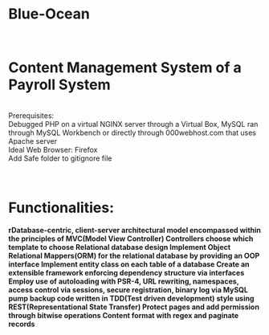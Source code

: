 # Blue-Ocean
# <br>Content Management System of a Payroll System
<br>Prerequisites:
<br>Debugged PHP on a virtual NGINX server through a Virtual Box, MySQL ran through MySQL Workbench 
or directly through 000webhost.com that uses Apache server
<br>Ideal Web Browser: Firefox
<br>Add Safe folder to gitignore file
# <br>Functionalities:
<b>rDatabase-centric, client-server architectural model encompassed within the principles of MVC(Model View Controller)
<b>Controllers choose which template to choose
<b>Relational database design
<b>Implement Object Relational Mappers(ORM) for the relational database by providing an OOP interface
<b>Implement entity class on each table of a database
<b>Create an extensible framework enforcing dependency structure via interfaces
<b>Employ use of autoloading with PSR-4, URL rewriting, namespaces, access control via sessions, secure registration, binary log via MySQL pump backup
code written in TDD(Test driven development) style using REST(Representational State Transfer)
<b>Protect pages and add permission through bitwise operations
<b>Content format with regex and paginate records
